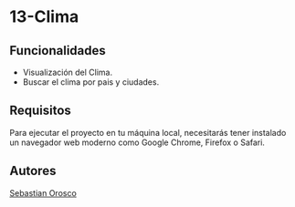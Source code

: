 # 13-Clima


## Funcionalidades
- Visualización del Clima.
- Buscar el clima por pais y ciudades.


## Requisitos
Para ejecutar el proyecto en tu máquina local, necesitarás tener instalado un navegador web moderno como Google Chrome, Firefox o Safari.


## Autores
[Sebastian Orosco](https://github.com/SebasAle95)
